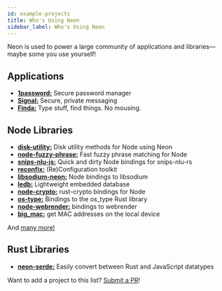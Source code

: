 ```yaml
---
id: example-projects
title: Who's Using Neon
sidebar_label: Who's Using Neon
---
```


Neon is used to power a large community of applications and libraries—maybe some you use yourself!

## Applications

- **[1password:](https://dteare.medium.com/behind-the-scenes-of-1password-for-linux-d59b19143a23)** Secure password manager
- **[Signal:](https://github.com/signalapp/libsignal-client)** Secure, private messaging
- **[Finda:](https://keminglabs.com/finda/)** Type stuff, find things. No mousing.

## Node Libraries

- **[disk-utility:](https://github.com/amilajack/disk-utility)** Disk utility methods for Node using Neon
- **[node-fuzzy-phrase:](https://github.com/mapbox/node-fuzzy-phrase)** Fast fuzzy phrase matching for Node
- **[snips-nlu-js:](https://github.com/ballwood/snips-nlu-js)** Quick and dirty Node bindings for snips-nlu-rs
- **[reconfix:](https://github.com/resin-io/reconfix)** (Re)Configuration toolkit
- **[libsodium-neon:](https://github.com/wireapp/libsodium-neon)** Node bindings to libsodium
- **[ledb:](https://github.com/katyo/ledb)** Lightweight embedded database
- **[node-crypto:](https://github.com/Brooooooklyn/node-crypto)** rust-crypto bindings for Node
- **[os-type:](https://github.com/amilajack/os-type)** Bindings to the os_type Rust library
- **[node-webrender:](https://github.com/cztomsik/node-webrender)** bindings to webrender
- **[big_mac:](https://github.com/ultamatt/big_mac)** get MAC addresses on the local device

And <a href="https://github.com/search?q=filename%3Apackage.json+cargo-cp-artifact&type=Code" target="_blank">many more!</a>

## Rust Libraries

- **[neon-serde:](https://crates.io/crates/neon-serde2)** Easily convert between Rust and JavaScript datatypes

Want to add a project to this list? [Submit a PR](https://github.com/neon-bindings/website)!
